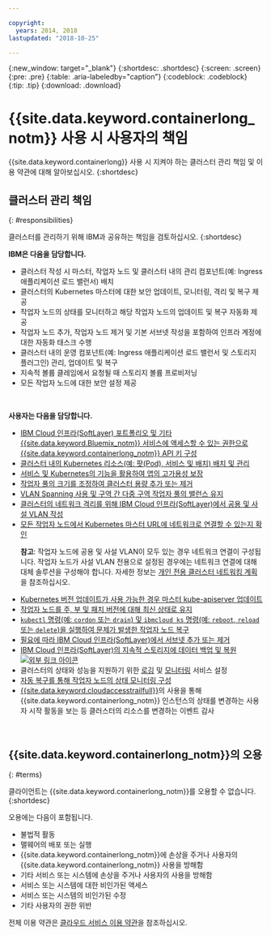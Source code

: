 ```yaml
---

copyright:
  years: 2014, 2018
lastupdated: "2018-10-25"

---
```


{:new_window: target="_blank"}
{:shortdesc: .shortdesc}
{:screen: .screen}
{:pre: .pre}
{:table: .aria-labeledby="caption"}
{:codeblock: .codeblock}
{:tip: .tip}
{:download: .download}



#  {{site.data.keyword.containerlong_notm}} 사용 시 사용자의 책임
{{site.data.keyword.containerlong}} 사용 시 지켜야 하는 클러스터 관리 책임 및 이용 약관에 대해 알아보십시오.
{:shortdesc}

## 클러스터 관리 책임
{: #responsibilities}

클러스터를 관리하기 위해 IBM과 공유하는 책임을 검토하십시오.
{:shortdesc}

**IBM은 다음을 담당합니다.**

- 클러스터 작성 시 마스터, 작업자 노드 및 클러스터 내의 관리 컴포넌트(예: Ingress 애플리케이션 로드 밸런서) 배치
- 클러스터의 Kubernetes 마스터에 대한 보안 업데이트, 모니터링, 격리 및 복구 제공
- 작업자 노드의 상태를 모니터하고 해당 작업자 노드의 업데이트 및 복구 자동화 제공
- 작업자 노드 추가, 작업자 노드 제거 및 기본 서브넷 작성을 포함하여 인프라 계정에 대한 자동화 태스크 수행
- 클러스터 내의 운영 컴포넌트(예: Ingress 애플리케이션 로드 밸런서 및 스토리지 플러그인) 관리, 업데이트 및 복구
- 지속적 볼륨 클레임에서 요청될 때 스토리지 볼륨 프로비저닝
- 모든 작업자 노드에 대한 보안 설정 제공

</br>

**사용자는 다음을 담당합니다.**

- [IBM Cloud 인프라(SoftLayer) 포트폴리오 및 기타 {{site.data.keyword.Bluemix_notm}} 서비스에 액세스할 수 있는 권한으로 {{site.data.keyword.containerlong_notm}} API 키 구성](cs_users.html#api_key)
- [클러스터 내의 Kubernetes 리소스(예: 팟(Pod), 서비스 및 배치) 배치 및 관리](cs_app.html#app_cli)
- [서비스 및 Kubernetes의 기능을 활용하여 앱의 고가용성 보장](cs_app.html#highly_available_apps)
- [작업자 풀의 크기를 조정하여 클러스터 용량 추가 또는 제거](cs_clusters.html#add_workers)
- [VLAN Spanning 사용 및 구역 간 다중 구역 작업자 풀의 밸런스 유지](cs_clusters_planning.html#ha_clusters)
- [ 클러스터의 네트워크 격리를 위해 IBM Cloud 인프라(SoftLayer)에서 공용 및 사설 VLAN 작성](/docs/infrastructure/vlans/getting-started.html#getting-started-with-vlans)
- [모든 작업자 노드에서 Kubernetes 마스터 URL에 네트워크로 연결할 수 있는지 확인](cs_firewall.html#firewall) <p>**참고**: 작업자 노드에 공용 및 사설 VLAN이 모두 있는 경우 네트워크 연결이 구성됩니다. 작업자 노드가 사설 VLAN 전용으로 설정된 경우에는 네트워크 연결에 대해 대체 솔루션을 구성해야 합니다. 자세한 정보는 [개인 전용 클러스터 네트워킹 계획](cs_network_cluster.html#private_vlan)을 참조하십시오. </p>
- [Kubernetes 버전 업데이트가 사용 가능한 경우 마스터 kube-apiserver 업데이트](cs_cluster_update.html#master)
- [작업자 노드를 주, 부 및 패치 버전에 대해 최신 상태로 유지](cs_cluster_update.html#worker_node)
- [`kubectl` 명령(예: `cordon` 또는 `drain`) 및 `ibmcloud ks` 명령(예: `reboot`, `reload` 또는 `delete`)을 실행하여 문제가 발생한 작업자 노드 복구](cs_cli_reference.html#cs_worker_reboot)
- [필요에 따라 IBM Cloud 인프라(SoftLayer)에서 서브넷 추가 또는 제거](cs_subnets.html#subnets)
- [IBM Cloud 인프라(SoftLayer)의 지속적 스토리지에 데이터 백업 및 복원 ![외부 링크 아이콘](../icons/launch-glyph.svg "외부 링크 아이콘")](../services/RegistryImages/ibm-backup-restore/index.html)
- 클러스터의 상태와 성능을 지원하기 위한 [로깅](cs_health.html#logging) 및 [모니터링](cs_health.html#view_metrics) 서비스 설정
- [자동 복구를 통해 작업자 노드의 상태 모니터링 구성](cs_health.html#autorecovery)
- [{{site.data.keyword.cloudaccesstrailfull}}](cs_at_events.html#at_events)의 사용을 통해 {{site.data.keyword.containerlong_notm}} 인스턴스의 상태를 변경하는 사용자 시작 활동을 보는 등 클러스터의 리소스를 변경하는 이벤트 감사

<br />


## {{site.data.keyword.containerlong_notm}}의 오용
{: #terms}

클라이언트는 {{site.data.keyword.containerlong_notm}}를 오용할 수 없습니다.
{:shortdesc}

오용에는 다음이 포함됩니다.

*   불법적 활동
*   맬웨어의 배포 또는 실행
*   {{site.data.keyword.containerlong_notm}}에 손상을 주거나 사용자의 {{site.data.keyword.containerlong_notm}} 사용을 방해함
*   기타 서비스 또는 시스템에 손상을 주거나 사용자의 사용을 방해함
*   서비스 또는 시스템에 대한 비인가된 액세스
*   서비스 또는 시스템의 비인가된 수정
*   기타 사용자의 권한 위반


전체 이용 약관은 [클라우드 서비스 이용 약관](https://console.bluemix.net/docs/overview/terms-of-use/notices.html#terms)을 참조하십시오.
